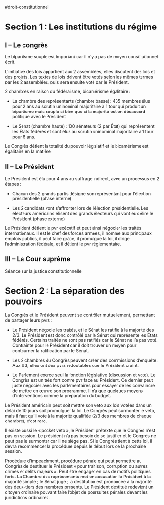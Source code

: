 #droit-constitutionnel 
# Section 1 : Les institutions du régime 

## I – Le congrès 

Le bipartisme souple est important car il n’y a pas de moyen constitutionnel écrit.  

L’initiative des lois appartient aux 2 assemblées, elles discutent des lois et des projets. Les textes de lois doivent être votés selon les mêmes termes par les 2 assemblées, puis sera ensuite voté par le Président. 

2 chambres en raison du fédéralisme, bicamérisme égalitaire : 

- La chambre des représentants (chambre basse) : 435 membres élus pour 2 ans au scrutin uninominal majoritaire à 1 tour qui produit un bipartisme mais souple si bien que si la majorité est en désaccord politique avec le Président 
    

- Le Sénat (chambre haute) : 100 sénateurs (2 par État) qui représentent les États fédérés et sont élus au scrutin uninominal majoritaire à 1 tour pour 6 ans. 
    

Le Congrès détient la totalité du pouvoir législatif et le bicamérisme est égalitaire en la matière 

## II – Le Président 

Le Président est élu pour 4 ans au suffrage indirect, avec un processus en 2 étapes : 

- Chacun des 2 grands partis désigne son représentant pour l’élection présidentielle (phase interne) 
    

- Les 2 candidats vont s’affronter lors de l’élection présidentielle. Les électeurs américains élisent des grands électeurs qui vont eux élire le Président (phase externe) 
    

Le Président détient le pvr exécutif et peut ainsi négocier les traités internationaux. Il est le chef des forces armées, il nomme aux principaux emplois publics, il peut faire grâce, il promulgue la loi, il dirige l’administration fédérale, et il détient le pvr réglementaire. 

## III – La Cour suprême 

Séance sur la justice constitutionnelle 

# Section 2 : La séparation des pouvoirs 

La Congrès et le Président peuvent se contrôler mutuellement, permettant de partager leurs pvrs : 

- Le Président négocie les traités, et le Sénat les ratifie à la majorité des 2/3. Le Président est donc contrôlé par le Sénat qui représente les Etats fédérés. Certains traités ne sont pas ratifiés car le Sénat ne l’a pas voté. Contrainte pour le Président car il doit trouver un moyen pour contourner la ratification par le Sénat. 

- Les 2 chambres du Congrès peuvent créer des commissions d’enquête. Aux US, elles ont des pvrs redoutables que le Président craint.  

- Le Parlement exerce seul la fonction législative (discussion et vote). Le Congrès est un très fort contre pvr face au Président. Ce dernier peut juste négocier avec les parlementaires pour essayer de les convaincre de mettre en œuvre son programme. Il n’a que quelques moyens d’interventions comme la préparation du budget.  

Le Président américain peut soit mettre son veto aux lois votées dans un délai de 10 jours soit promulguer la loi. Le Congrès peut surmonter le veto, mais il faut qu’il vote à la majorité qualifiée (2/3 des membres de chaque chambre), c’est rare.  

Il existe aussi le « pocket veto », le Président prétexte que le Congrès n’est pas en session. Le président n’a pas besoin de se justifier et le Congrès ne peut pas le surmonter car il ne siège pas. Si le Congrès tient à cette loi, il devra recommencer la procédure depuis le début lors de la prochaine session.  

Procédure d’impeachment, procédure pénale qui peut permettre au Congrès de destituer le Président « pour trahison, corruption ou autres crimes et délits majeurs ». Peut être engager en cas de motifs politiques forts. La Chambre des représentants met en accusation le Président à la majorité simple ; le Sénat juge ; la destitution est prononcée à la majorité des deux-tiers des membres présents. Le Président destitué redevient un citoyen ordinaire pouvant faire l’objet de poursuites pénales devant les juridictions ordinaires.